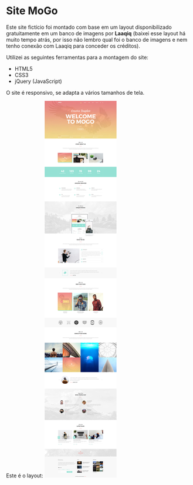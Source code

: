 # Site MoGo

Este site fictício foi montado com base em um layout disponibilizado gratuitamente em um banco de imagens por **Laaqiq** (baixei esse layout há muito tempo atrás, por isso não lembro qual foi o banco de imagens e nem tenho conexão com Laaqiq para conceder os créditos).

Utilizei as seguintes ferramentas para a montagem do site:
- HTML5
- CSS3
- jQuery (JavaScript)

O site é responsivo, se adapta a vários tamanhos de tela.

Este é o layout:
![](MoGo_FREE_Template_by_Laaqiq.jpg)